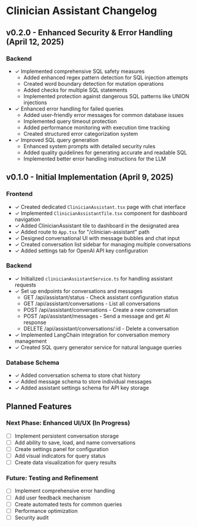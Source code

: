 # Clinician Assistant Changelog

## v0.2.0 - Enhanced Security & Error Handling (April 12, 2025)

### Backend
- ✓ Implemented comprehensive SQL safety measures
  - Added enhanced regex pattern detection for SQL injection attempts
  - Created word boundary detection for mutation operations
  - Added checks for multiple SQL statements
  - Implemented protection against dangerous SQL patterns like UNION injections
- ✓ Enhanced error handling for failed queries
  - Added user-friendly error messages for common database issues
  - Implemented query timeout protection
  - Added performance monitoring with execution time tracking
  - Created structured error categorization system
- ✓ Improved SQL query generation
  - Enhanced system prompts with detailed security rules
  - Added quality guidelines for generating accurate and readable SQL
  - Implemented better error handling instructions for the LLM

## v0.1.0 - Initial Implementation (April 9, 2025)

### Frontend
- ✓ Created dedicated `ClinicianAssistant.tsx` page with chat interface
- ✓ Implemented `ClinicianAssistantTile.tsx` component for dashboard navigation
- ✓ Added ClinicianAssistant tile to dashboard in the designated area
- ✓ Added route to `App.tsx` for "/clinician-assistant" path
- ✓ Designed conversational UI with message bubbles and chat input
- ✓ Created conversation list sidebar for managing multiple conversations
- ✓ Added settings tab for OpenAI API key configuration

### Backend
- ✓ Initialized `clinicianAssistantService.ts` for handling assistant requests
- ✓ Set up endpoints for conversations and messages
  - GET /api/assistant/status - Check assistant configuration status
  - GET /api/assistant/conversations - List all conversations
  - POST /api/assistant/conversations - Create a new conversation
  - POST /api/assistant/messages - Send a message and get AI response
  - DELETE /api/assistant/conversations/:id - Delete a conversation
- ✓ Implemented LangChain integration for conversation memory management
- ✓ Created SQL query generator service for natural language queries

### Database Schema
- ✓ Added conversation schema to store chat history
- ✓ Added message schema to store individual messages
- ✓ Added assistant settings schema for API key storage

## Planned Features

### Next Phase: Enhanced UI/UX (In Progress)
- [ ] Implement persistent conversation storage
- [ ] Add ability to save, load, and name conversations
- [ ] Create settings panel for configuration
- [ ] Add visual indicators for query status
- [ ] Create data visualization for query results

### Future: Testing and Refinement
- [ ] Implement comprehensive error handling
- [ ] Add user feedback mechanism
- [ ] Create automated tests for common queries
- [ ] Performance optimization
- [ ] Security audit
